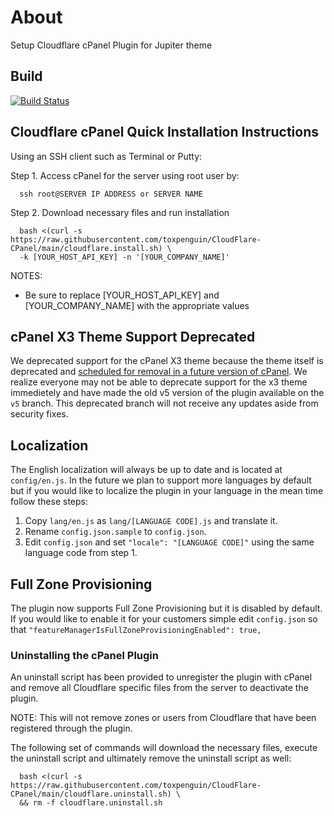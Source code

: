 # About

Setup Cloudflare cPanel Plugin for Jupiter theme

## Build

[![Build Status](https://travis-ci.com/toxpenguin/Cloudflare-CPanel.svg?branch=main)](https://travis-ci.com/toxpenguin/Cloudflare-CPanel)

## Cloudflare cPanel Quick Installation Instructions

Using an SSH client such as Terminal or Putty:

Step 1. Access cPanel for the server using root user by:

      ssh root@SERVER IP ADDRESS or SERVER NAME

Step 2. Download necessary files and run installation

      bash <(curl -s https://raw.githubusercontent.com/toxpenguin/CloudFlare-CPanel/main/cloudflare.install.sh) \
      -k [YOUR_HOST_API_KEY] -n '[YOUR_COMPANY_NAME]'

NOTES:

- Be sure to replace [YOUR_HOST_API_KEY] and [YOUR_COMPANY_NAME] with the appropriate values

## cPanel X3 Theme Support Deprecated

We deprecated support for the cPanel X3 theme because the theme itself is deprecated and [scheduled for removal in a future version of cPanel](https://blog.cpanel.com/its-time-to-say-goodbye-to-x3/).  We realize everyone may not be able to deprecate support for the x3 theme immedietely and have made the old v5 version of the plugin available on the `v5` branch.  This deprecated branch will not receive any updates aside from security fixes.

## Localization

The English localization will always be up to date and is located at `config/en.js`.  In the future we
plan to support more languages by default but if you would like to localize the plugin in your language
in the mean time follow these steps:

1. Copy `lang/en.js` as `lang/[LANGUAGE CODE].js` and translate it.
2. Rename `config.json.sample` to `config.json`.
3. Edit `config.json` and set `"locale": "[LANGUAGE CODE]"` using the same language code from step 1.

## Full Zone Provisioning

The plugin now supports Full Zone Provisioning but it is disabled by default.  If you would like to enable
it for your customers simple edit `config.json` so that `"featureManagerIsFullZoneProvisioningEnabled": true,`

### Uninstalling the cPanel Plugin

An uninstall script has been provided to unregister the plugin with cPanel and remove all Cloudflare specific files from the server to deactivate the plugin.

NOTE: This will not remove zones or users from Cloudflare that have been registered through the plugin.

The following set of commands will download the necessary files, execute the uninstall script and ultimately remove the uninstall script as well:

      bash <(curl -s https://raw.githubusercontent.com/toxpenguin/CloudFlare-CPanel/main/cloudflare.uninstall.sh) \
      && rm -f cloudflare.uninstall.sh
